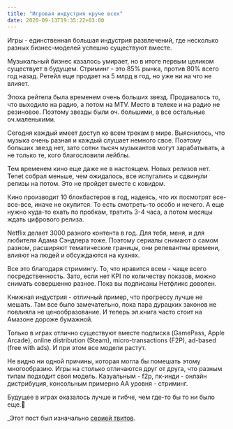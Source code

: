 ```yaml
---
title: "Игровая индустрия круче всех"
date: 2020-09-13T19:35:22+03:00
---
```


Игры - единственная большая индустрия развлечений, где несколько разных бизнес-моделей успешно существуют вместе.

Музыкальный бизнес казалось умирает, но в итоге первым целиком существует в будущем. Стриминг - это 85% рынка, против 80% всего год назад. Ретейл еще продает на 5 млрд в год, но уже ни на что не влияет.

Эпоха рейтела была временем очень больших звезд. Продавалось то, что выходило на радио, а потом на MTV. Место в телеке и на радио не резиновое. Поэтому звезды были оч. большими, а все остальные оч.маленькими.

Сегодня каждый имеет доступ ко всем трекам в мире. Выяснилось, что музыка очень разная и каждый слушает немного свое. Поэтому больших звезд нет, зато сотни тысяч музыкантов могут зарабатывать, а не только те, кого благословили лейблы.

Тем временем кино еще даже не в настоящем. Новых релизов нет. Tenet собрал меньше, чем ожидалось, все испугались и сдвинули релизы на потом. Это не пройдет вместе с ковидом.

Кино производит 10 блокбастеров в год, надеясь, что их посмотрят все-все-все, иначе не окупится. То есть смотреть-то особо и нечего. А еще нужно куда-то ехать по пробкам, тратить 3-4 часа, а потом месяцы ждать цифрового релиза.

Netflix делает 3000 разного контента в год. Для тебя, меня, и для любителя Адама Сэндлера тоже. Поэтому сериалы снимают о самом разном, расширяют тематические границы, они релевантны времени, влияют на людей и обсуждаются на кухнях.

Все это благодаря стримингу. То, что нравится всем - чаще всего посредственность. Зато, если нет KPI по количеству показов, можно снимать совершенно разное. Пока вы подписаны Нетфликс доволен.

Книжная индустрия - отличный пример, что прогрессу лучше не мешать. Там все было замечательно, пока пара дурацких законов не повлияла не ценообразование. И теперь эл.книга часто стоит на Амазоне дороже бумажной.

Только в играх отлично существуют вместе подписка (GamePass, Apple Arcade), online distribution (Steam), micro-transactions (F2P), ad-based (free with ads). И при этом все модели растут.

Не видно ни одной причины, которая могла бы помешать этому многообразию. Игры на столько отличаются друг от друга, что разным типам подходит своя модель. Казуальным - f2p, пк-инди - онлайн дистрибуция, консольным примерно АА уровня - стриминг.

Будущее в играх оказалось лучше и гибче, чем где-то бы то ни было еще.🎂

_Этот пост был изначально [серией твитов](https://twitter.com/accujazz/status/1305045835269496833?s=20).

